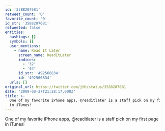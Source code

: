 ```yaml
---
id: '3588207681'
retweet_count: '0'
favorite_count: '0'
id_str: '3588207681'
retweeted: false
entities:
  hashtags: []
  symbols: []
  user_mentions:
    - name: Read It Later
      screen_name: ReadItLater
      indices:
        - '32'
        - '44'
      id_str: '492566834'
      id: '492566834'
  urls: []
original_url: https://twitter.com/jth/status/3588207681
date: '2009-08-27T21:28:17.000Z'
title: >-
  One of my favorite iPhone apps, @readitlater is a staff pick on my first page
  in iTunes!
---
```


One of my favorite iPhone apps, @readitlater is a staff pick on my first page in iTunes!